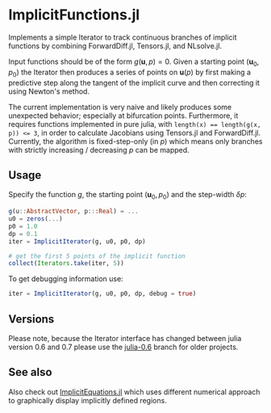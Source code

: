 # ImplicitFunctions.jl

Implements a simple Iterator to track continuous branches of implicit functions
by combining ForwardDiff.jl, Tensors.jl, and NLsolve.jl.

Input functions should be of the form $g(\mathbf{u},p)=0$. Given a starting
point $(\mathbf{u}_0,p_0)$ the Iterator then produces a series of points on
$\mathbf{u}(p)$ by first making a predictive step along the tangent of the
implicit curve and then correcting it using Newton's method.

The current implementation is very naive and likely produces some unexpected
behavior; especially at bifurcation points. Furthermore, it requires functions
implemented in pure julia, with `length(x) == length(g(x, p)) <= 3`, in order
to calculate Jacobians using Tensors.jl and ForwardDiff.jl. Currently, the
algorithm is fixed-step-only (in $p$) which means only branches with strictly
increasing / decreasing $p$ can be mapped.

## Usage

Specify the function $g$, the starting point $(\mathbf{u}_0,p_0)$ and the
step-width $\delta p$:

```julia
g(u::AbstractVector, p:::Real) = ...
u0 = zeros(...)
p0 = 1.0
dp = 0.1
iter = ImplicitIterator(g, u0, p0, dp)

# get the first 5 points of the implicit function
collect(Iterators.take(iter, 5))
```

To get debugging information use:

```julia
iter = ImplicitIterator(g, u0, p0, dp, debug = true)
```

## Versions

Please note, because the Iterator interface has changed between julia version
0.6 and 0.7 please use the [julia-0.6](https://github.com/gwater/ImplicitFunctions.jl/tree/julia-0.6) branch for older projects.

## See also

Also check out [ImplicitEquations.jl](https://github.com/jverzani/ImplicitEquations.jl) which uses different numerical approach to graphically display implicitly defined regions.
